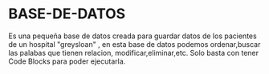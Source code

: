 # BASE-DE-DATOS
Es una pequeña base de datos creada para guardar datos de los pacientes de un hospital "greysloan" ,
en esta base de datos podemos ordenar,buscar las palabas que tienen relacion, modificar,eliminar,etc.
Solo basta con tener Code Blocks para poder ejecutarla.
